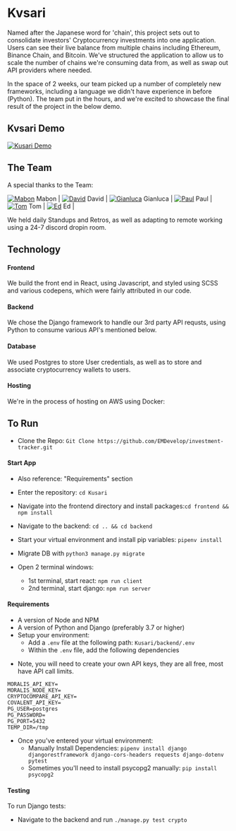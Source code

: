 # Kvsari

Named after the Japanese word for 'chain', this project sets out to consolidate investors' Cryptocurrency investments into one application. Users can see their live balance from multiple chains including Ethereum, Binance Chain, and Bitcoin. We've structured the application to allow us to scale the number of chains we're consuming data from, as well as swap out API providers where needed.

In the space of 2 weeks, our team picked up a number of completely new frameworks, including a language we didn't have experience in before (Python). The team put in the hours, and we're excited to showcase the final result of the project in the below demo.

## Kvsari Demo

[![Kusari Demo](https://img.youtube.com/vi/pigj0cxPyOQ/0.jpg)](https://www.youtube.com/embed/pigj0cxPyOQ?start=1)

## The Team

A special thanks to the Team:

[![Mabon](https://img.icons8.com/nolan/25/github.png)](https://github.com/Maby0) Mabon |
[![David](https://img.icons8.com/nolan/25/github.png)](https://github.com/mandyvuong) David |
[![Gianluca](https://img.icons8.com/nolan/25/github.png)](https://github.com/GianlucaAnsaldi) Gianluca |
[![Paul](https://img.icons8.com/nolan/25/github.png)](https://github.com/Paul72187) Paul |
[![Tom](https://img.icons8.com/nolan/25/github.png)](https://github.com/tomal02) Tom |
[![Ed](https://img.icons8.com/nolan/25/github.png)](https://github.com/EMDevelop) Ed |

We held daily Standups and Retros, as well as adapting to remote working using a 24-7 discord dropin room.

## Technology

#### Frontend

We build the front end in React, using Javascript, and styled using SCSS and various codepens, which were fairly attributed in our code.

#### Backend

We chose the Django framework to handle our 3rd party API requsts, using Python to consume various API's mentioned below.

#### Database

We used Postgres to store User credentials, as well as to store and associate cryptocurrency wallets to users.

#### Hosting

We're in the process of hosting on AWS using Docker:

## To Run

- Clone the Repo: `Git Clone https://github.com/EMDevelop/investment-tracker.git`

#### Start App

- Also reference: "Requirements" section

- Enter the repository: `cd Kusari`
- Navigate into the frontend directory and install packages:`cd frontend && npm install`
- Navigate to the backend: `cd .. && cd backend`
- Start your virtual environment and install pip variables: `pipenv install`
- Migrate DB with `python3 manage.py migrate`
- Open 2 terminal windows:
  - 1st terminal, start react: `npm run client`
  - 2nd terminal, start django: `npm run server`

#### Requirements

- A version of Node and NPM
- A version of Python and Django (preferably 3.7 or higher)
- Setup your environment:
  - Add a `.env` file at the following path: `Kusari/backend/.env`
  - Within the `.env` file, add the following dependencies

* Note, you will need to create your own API keys, they are all free, most have API call limits.

```
MORALIS_API_KEY=
MORALIS_NODE_KEY=
CRYPTOCOMPARE_API_KEY=
COVALENT_API_KEY=
PG_USER=postgres
PG_PASSWORD=
PG_PORT=5432
TEMP_DIR=/tmp
```

- Once you've entered your virtual environment:
  - Manually Install Dependencies: `pipenv install django djangorestframework django-cors-headers requests django-dotenv pytest`
  - Sometimes you'll need to install psycopg2 manually: `pip install psycopg2`

#### Testing

To run Django tests:

- Navigate to the backend and run `./manage.py test crypto`
